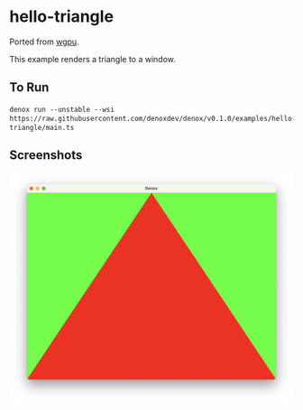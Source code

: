 # hello-triangle

Ported from [wgpu](https://github.com/gfx-rs/wgpu/tree/v0.13.2/wgpu/examples/hello-triangle).

This example renders a triangle to a window.

## To Run

```
denox run --unstable --wsi https://raw.githubusercontent.com/denoxdev/denox/v0.1.0/examples/hello-triangle/main.ts
```

## Screenshots

![Triangle window](./screenshot.png)
